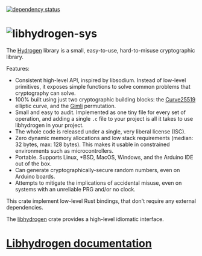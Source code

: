 [![dependency status](https://deps.rs/repo/github/jedisct1/rust-libhydrogen-sys/status.svg)](https://deps.rs/repo/github/jedisct1/rust-libhydrogen-sys)

![libhydrogen-sys](https://raw.github.com/jedisct1/libhydrogen/master/logo.png)
==================

The [Hydrogen](https://github.com/jedisct1/libhydrogen) library is a small, easy-to-use, hard-to-misuse cryptographic library.

Features:
- Consistent high-level API, inspired by libsodium. Instead of low-level primitives, it exposes simple functions to solve common problems that cryptography can solve.
- 100% built using just two cryptographic building blocks: the [Curve25519](https://cr.yp.to/ecdh.html) elliptic curve, and the [Gimli](https://gimli.cr.yp.to/) permutation.
- Small and easy to audit. Implemented as one tiny file for every set of operation, and adding a single `.c` file to your project is all it takes to use libhydrogen in your project.
- The whole code is released under a single, very liberal license (ISC).
- Zero dynamic memory allocations and low stack requirements (median: 32 bytes, max: 128 bytes). This makes it usable in constrained environments such as microcontrollers.
- Portable. Supports Linux, *BSD, MacOS, Windows, and the Arduino IDE out of the box.
- Can generate cryptographically-secure random numbers, even on Arduino boards.
- Attempts to mitigate the implications of accidental misuse, even on systems with an unreliable PRG and/or no clock.

This crate implement low-level Rust bindings, that don't require any external dependencies.

The [libhydrogen](https://github.com/jedisct1/rust-libhydrogen) crate provides a high-level idiomatic interface.

# [Libhydrogen documentation](https://github.com/jedisct1/libhydrogen/wiki)
